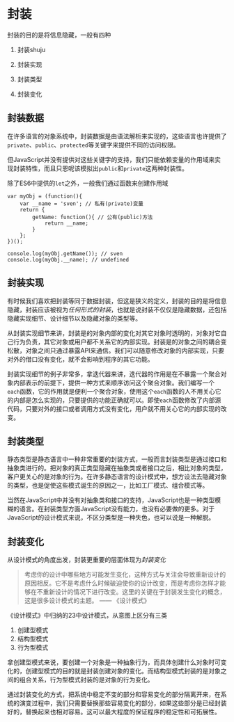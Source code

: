 # 封装

封装的目的是将信息隐藏，一般有四种

1. 封装shuju

2. 封装实现

3. 封装类型

4. 封装变化

## 封装数据

在许多语言的对象系统中，封装数据是由语法解析来实现的，这些语言也许提供了`private`、`public`、`protected`等关键字来提供不同的访问权限。

但JavaScript并没有提供对这些关键字的支持，我们只能依赖变量的作用域来实现封装特性，而且只恩呢该模拟出`public`和`private`这两种封装性。

除了ES6中提供的`let`之外，一般我们通过函数来创建作用域

    var myObj = (function(){
        var __name = 'sven'; // 私有(private)变量
        return {
            getName: function(){ // 公有(public)方法
                return __name;
            }
        };
    })();

    console.log(myObj.getName()); // sven
    console.log(myObj.__name); // undefined

## 封装实现

有时候我们喜欢把封装等同于数据封装，但这是狭义的定义，封装的目的是将信息隐藏，封装应该被视为*任何形式的封装*，也就是说封装不仅仅是隐藏数据，还包括隐藏实现细节、设计细节以及隐藏对象的类型等。

从封装实现细节来讲，封装是的对象内部的变化对其它对象时透明的，对象对它自己行为负责，其它对象或用户都不关系它的内部实现。封装是的对象之间的耦合变松散，对象之间只通过暴露API来通信。我们可以随意修改对象的内部实现，只要对外的借口没有变化，就不会影响到程序的其它功能。

封装实现细节的例子非常多，拿迭代器来讲，迭代器的作用是在不暴露一个聚合对象内部表示的前提下，提供一种方式来顺序访问这个聚合对象。我们编写一个`each`函数，它的作用就是便利一个聚合对象，使用这个`each`函数的人不用关心它的内部是怎么实现的，只要提供的功能正确就可以。即使`each`函数修改了内部源代码，只要对外的接口或者调用方式没有变化，用户就不用关心它的内部实现的改变。

## 封装类型

静态类型是静态语言中一种非常重要的封装方式，一般而言封装类型是通过接口和抽象类进行的。把对象的真正类型隐藏在抽象类或者接口之后，相比对象的类型，客户更关心的是对象的行为。在许多静态语言的设计模式中，想方设法去隐藏对象的类型，也是促使这些模式诞生的原因之一，比如工厂模式、组合模式等。

当然在JavaScript中并没有对抽象类和接口的支持，JavaScript也是一种类型模糊的语言。在封装类型方面JavaScript没有能力，也没有必要做的更多。对于JavaScript的设计模式来说，不区分类型是一种失色，也可以说是一种解脱。

## 封装变化

从设计模式的角度出发，封装更重要的层面体现为*封装变化*

> 考虑你的设计中哪些地方可能发生变化，这种方式与关注会导致重新设计的原因相反。它不是考虑什么时候破迫使你的设计改变，而是考虑你怎样才能够在不重新设计的情况下进行改变。这里的关键在于封装发生变化的概念，这是很多设计模式的主题。 —— 《设计模式》

《设计模式》中归纳的23中设计模式，从意图上区分有三类

1. 创建型模式
2. 结构型模式
3. 行为型模式

拿创建型模式来说，要创建一个对象是一种抽象行为，而具体创建什么对象时可变化的，创建型模式的目的就是封装创建对象的变化。而结构型模式封装的是对象之间的组合关系，行为型模式封装的是对象的行为变化。

通过封装变化的方式，把系统中稳定不变的部分和容易变化的部分隔离开来，在系统的演变过程中，我们只需要替换那些容易变化的部分，如果这些部分是已经封装好的，替换起来也相对容易。这可以最大程度的保证程序的稳定性和可拓展性。
